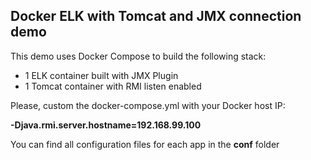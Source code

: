 ## Docker ELK with Tomcat and JMX connection demo

This demo uses Docker Compose to build the following stack:

- 1 ELK container built with JMX Plugin
- 1 Tomcat container with RMI listen enabled

Please, custom the docker-compose.yml with your Docker host IP:

**-Djava.rmi.server.hostname=192.168.99.100**

You can find all configuration files for each app in the **conf** folder